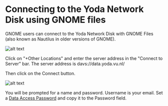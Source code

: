 # Connecting to the Yoda Network Disk using GNOME files

GNOME users can connect to the Yoda Network Disk with GNOME Files (also known as Nautilus in older versions of GNOME).

![alt text](screenshots/linux-connect-to-server.png "GNOME Files screenshot")

Click on "+Other Locations" and enter the server address in the "Connect to Server" bar. The server address is
davs://data.yoda.vu.nl/

Then click on the Connect button.

![alt text](screenshots/linux-enter-password.png "GNOME Files password dialog screenshot")

You will be prompted for a name and password.
Username is your email. Set a [Data Access Password](data-access-password.md) and copy it to the Password field.
